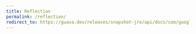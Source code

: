 ```yaml
---
title: Reflection
permalink: /reflection/
redirect_to: https://guava.dev/releases/snapshot-jre/api/docs/com/google/common/reflect/Reflection.html
---
```


